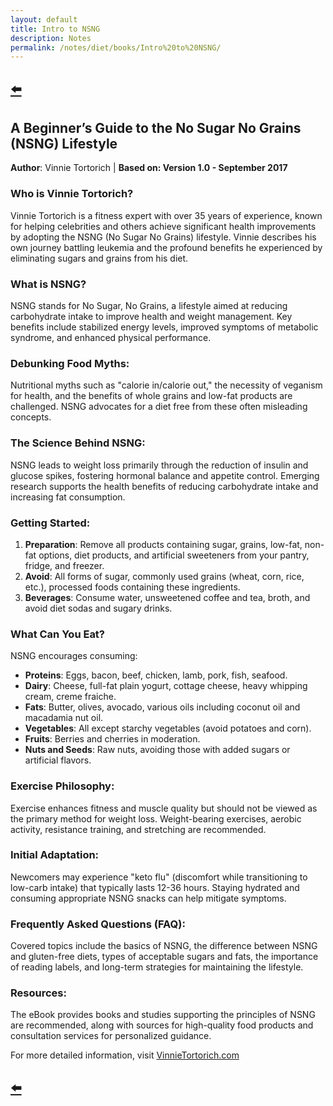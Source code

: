 ```yaml
---
layout: default
title: Intro to NSNG
description: Notes
permalink: /notes/diet/books/Intro%20to%20NSNG/
---
```


## [⬅️](/)

## A Beginner’s Guide to the No Sugar No Grains (NSNG) Lifestyle
**Author**: Vinnie Tortorich | **Based on: Version 1.0 - September 2017**

### Who is Vinnie Tortorich?
Vinnie Tortorich is a fitness expert with over 35 years of experience, known for helping celebrities and others achieve significant health improvements by adopting the NSNG (No Sugar No Grains) lifestyle. Vinnie describes his own journey battling leukemia and the profound benefits he experienced by eliminating sugars and grains from his diet.

### What is NSNG?
NSNG stands for No Sugar, No Grains, a lifestyle aimed at reducing carbohydrate intake to improve health and weight management. Key benefits include stabilized energy levels, improved symptoms of metabolic syndrome, and enhanced physical performance.

### Debunking Food Myths:
Nutritional myths such as "calorie in/calorie out," the necessity of veganism for health, and the benefits of whole grains and low-fat products are challenged. NSNG advocates for a diet free from these often misleading concepts.

### The Science Behind NSNG:
NSNG leads to weight loss primarily through the reduction of insulin and glucose spikes, fostering hormonal balance and appetite control. Emerging research supports the health benefits of reducing carbohydrate intake and increasing fat consumption.

### Getting Started:
1. **Preparation**: Remove all products containing sugar, grains, low-fat, non-fat options, diet products, and artificial sweeteners from your pantry, fridge, and freezer.
2. **Avoid**: All forms of sugar, commonly used grains (wheat, corn, rice, etc.), processed foods containing these ingredients.
3. **Beverages**: Consume water, unsweetened coffee and tea, broth, and avoid diet sodas and sugary drinks.

### What Can You Eat?
NSNG encourages consuming:
- **Proteins**: Eggs, bacon, beef, chicken, lamb, pork, fish, seafood.
- **Dairy**: Cheese, full-fat plain yogurt, cottage cheese, heavy whipping cream, creme fraiche.
- **Fats**: Butter, olives, avocado, various oils including coconut oil and macadamia nut oil.
- **Vegetables**: All except starchy vegetables (avoid potatoes and corn).
- **Fruits**: Berries and cherries in moderation.
- **Nuts and Seeds**: Raw nuts, avoiding those with added sugars or artificial flavors.

### Exercise Philosophy:
Exercise enhances fitness and muscle quality but should not be viewed as the primary method for weight loss. Weight-bearing exercises, aerobic activity, resistance training, and stretching are recommended.

### Initial Adaptation:
Newcomers may experience "keto flu" (discomfort while transitioning to low-carb intake) that typically lasts 12-36 hours. Staying hydrated and consuming appropriate NSNG snacks can help mitigate symptoms.

### Frequently Asked Questions (FAQ):
Covered topics include the basics of NSNG, the difference between NSNG and gluten-free diets, types of acceptable sugars and fats, the importance of reading labels, and long-term strategies for maintaining the lifestyle.

### Resources:
The eBook provides books and studies supporting the principles of NSNG are recommended, along with sources for high-quality food products and consultation services for personalized guidance.

For more detailed information, visit [VinnieTortorich.com](https://vinnietortorich.com)

## [⬅️](/)
